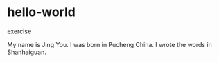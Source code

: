 # hello-world
exercise

My name is Jing You. I was born in Pucheng China. I wrote the words in Shanhaiguan.
